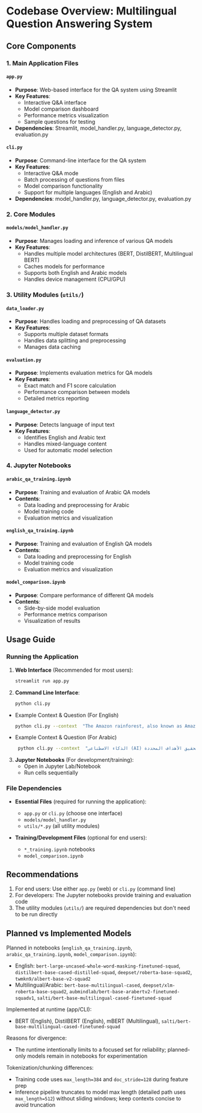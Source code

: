 # Codebase Overview: Multilingual Question Answering System

## Core Components

### 1. Main Application Files

#### `app.py`
- **Purpose**: Web-based interface for the QA system using Streamlit
- **Key Features**:
  - Interactive Q&A interface
  - Model comparison dashboard
  - Performance metrics visualization
  - Sample questions for testing
- **Dependencies**: Streamlit, model_handler.py, language_detector.py, evaluation.py

#### `cli.py`
- **Purpose**: Command-line interface for the QA system
- **Key Features**:
  - Interactive Q&A mode
  - Batch processing of questions from files
  - Model comparison functionality
  - Support for multiple languages (English and Arabic)
- **Dependencies**: model_handler.py, language_detector.py, evaluation.py

### 2. Core Modules

#### `models/model_handler.py`
- **Purpose**: Manages loading and inference of various QA models
- **Key Features**:
  - Handles multiple model architectures (BERT, DistilBERT, Multilingual BERT)
  - Caches models for performance
  - Supports both English and Arabic models
  - Handles device management (CPU/GPU)

### 3. Utility Modules (`utils/`)

#### `data_loader.py`
- **Purpose**: Handles loading and preprocessing of QA datasets
- **Key Features**:
  - Supports multiple dataset formats
  - Handles data splitting and preprocessing
  - Manages data caching

#### `evaluation.py`
- **Purpose**: Implements evaluation metrics for QA models
- **Key Features**:
  - Exact match and F1 score calculation
  - Performance comparison between models
  - Detailed metrics reporting

#### `language_detector.py`
- **Purpose**: Detects language of input text
- **Key Features**:
  - Identifies English and Arabic text
  - Handles mixed-language content
  - Used for automatic model selection

### 4. Jupyter Notebooks

#### `arabic_qa_training.ipynb`
- **Purpose**: Training and evaluation of Arabic QA models
- **Contents**:
  - Data loading and preprocessing for Arabic
  - Model training code
  - Evaluation metrics and visualization

#### `english_qa_training.ipynb`
- **Purpose**: Training and evaluation of English QA models
- **Contents**:
  - Data loading and preprocessing for English
  - Model training code
  - Evaluation metrics and visualization

#### `model_comparison.ipynb`
- **Purpose**: Compare performance of different QA models
- **Contents**:
  - Side-by-side model evaluation
  - Performance metrics comparison
  - Visualization of results

## Usage Guide

### Running the Application

1. **Web Interface** (Recommended for most users):
   ```bash
   streamlit run app.py
   ```

2. **Command Line Interface**:
   ```bash
   python cli.py
   ```

- Example Context & Question (For English)
   ```bash
   python cli.py --context  "The Amazon rainforest, also known as Amazonia, is a moist broadleaf tropical rainforest in the Amazon biome that covers most of the Amazon basin of South America. This basin encompasses 7,000,000 km2 (2,700,000 sq mi), of which 5,500,000 km2 (2,100,000 sq mi) are covered by the rainforest." --question "How much area does the Amazon basin cover?"
   ```

- Example Context & Question (For Arabic)
   ```bash
    python cli.py --context  "الذكاء الاصطناعي (AI) هو قدرة الأنظمة الحاسوبية على أداء مهام ترتبط عادةً بالذكاء البشري، مثل التعلم، والتفكير، وحل المشكلات، والإدراك، واتخاذ القرارات. وهو مجال بحثي في علوم الحاسوب يُطوّر ويدرس أساليب وبرامج تُمكّن الآلات من إدراك بيئتها واستخدام التعلم والذكاء لاتخاذ إجراءات تُعزز فرصها في تحقيق الأهداف المحددة." --question "ما هو الذكاء الاصطناعي؟"
   ```

3. **Jupyter Notebooks** (For development/training):
   - Open in Jupyter Lab/Notebook
   - Run cells sequentially

### File Dependencies

- **Essential Files** (required for running the application):
  - `app.py` or `cli.py` (choose one interface)
  - `models/model_handler.py`
  - `utils/*.py` (all utility modules)

- **Training/Development Files** (optional for end users):
  - `*_training.ipynb` notebooks
  - `model_comparison.ipynb`

## Recommendations
1. For end users: Use either `app.py` (web) or `cli.py` (command line)
2. For developers: The Jupyter notebooks provide training and evaluation code
3. The utility modules (`utils/`) are required dependencies but don't need to be run directly

## Planned vs Implemented Models

Planned in notebooks (`english_qa_training.ipynb`, `arabic_qa_training.ipynb`, `model_comparison.ipynb`):

- English: `bert-large-uncased-whole-word-masking-finetuned-squad`, `distilbert-base-cased-distilled-squad`, `deepset/roberta-base-squad2`, `twmkn9/albert-base-v2-squad2`
- Multilingual/Arabic: `bert-base-multilingual-cased`, `deepset/xlm-roberta-base-squad2`, `aubmindlab/bert-base-arabertv2-finetuned-squadv1`, `salti/bert-base-multilingual-cased-finetuned-squad`

Implemented at runtime (app/CLI):

- BERT (English), DistilBERT (English), mBERT (Multilingual), `salti/bert-base-multilingual-cased-finetuned-squad`

Reasons for divergence:

- The runtime intentionally limits to a focused set for reliability; planned-only models remain in notebooks for experimentation

Tokenization/chunking differences:

- Training code uses `max_length=384` and `doc_stride=128` during feature prep
- Inference pipeline truncates to model max length (detailed path uses `max_length=512`) without sliding windows; keep contexts concise to avoid truncation
